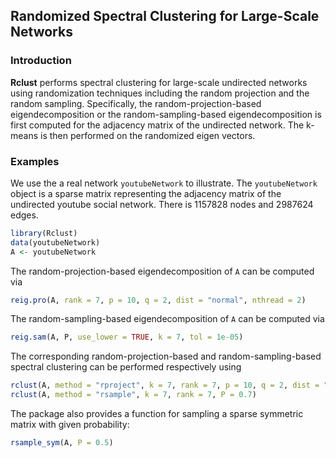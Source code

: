 ## Randomized Spectral Clustering for Large-Scale Networks
### Introduction

**Rclust** performs spectral clustering for large-scale undirected networks using
randomization techniques including the random projection and the random sampling. Specifically, the
random-projection-based eigendecomposition or the random-sampling-based eigendecomposition is first computed for the 
adjacency matrix of the undirected network. The k-means is 
then performed on the randomized eigen vectors. 

### Examples

We use the a real network `youtubeNetwork` to illustrate. The `youtubeNetwork` object is a sparse matrix 
representing the adjacency matrix of the undirected youtube social network. There is 1157828 nodes and 2987624 edges.

```r
library(Rclust)
data(youtubeNetwork)
A <- youtubeNetwork
```

The random-projection-based eigendecomposition of `A` can be computed via

```r
reig.pro(A, rank = 7, p = 10, q = 2, dist = "normal", nthread = 2)
```

The random-sampling-based eigendecomposition of `A` can be computed via

```r
reig.sam(A, P, use_lower = TRUE, k = 7, tol = 1e-05)
```

The corresponding random-projection-based and random-sampling-based spectral clustering can be
performed respectively using 

```r
rclust(A, method = "rproject", k = 7, rank = 7, p = 10, q = 2, dist = "normal")
rclust(A, method = "rsample", k = 7, rank = 7, P = 0.7)
```

The package also provides a function for sampling a sparse symmetric matrix with given probability:

```r
rsample_sym(A, P = 0.5)
```














